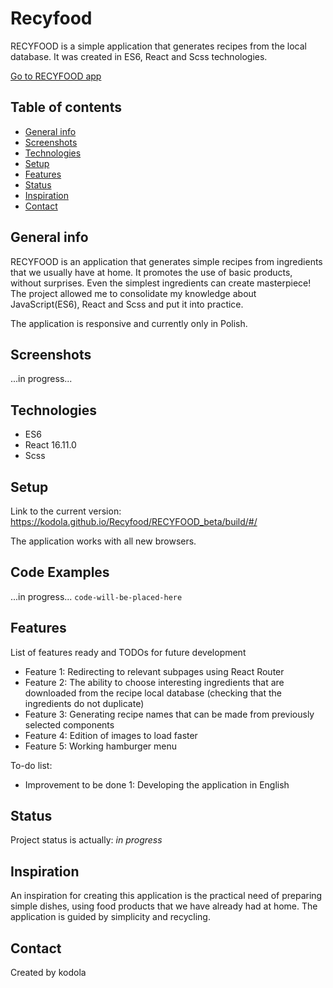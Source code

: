 # Recyfood

RECYFOOD is a simple application that generates recipes from the local database. It was created in ES6, React and Scss technologies. 

[Go to RECYFOOD app](https://kodola.github.io/Recyfood/RECYFOOD_beta/build/#/)

## Table of contents
* [General info](#general-info)
* [Screenshots](#screenshots)
* [Technologies](#technologies)
* [Setup](#setup)
* [Features](#features)
* [Status](#status)
* [Inspiration](#inspiration)
* [Contact](#contact)

## General info
RECYFOOD is an application that generates simple recipes from ingredients that we usually have at home. 
It promotes the use of basic products, without surprises. Even the simplest ingredients can create masterpiece! 
The project allowed me to consolidate my knowledge about JavaScript(ES6), React and Scss and put it into practice.

The application is responsive and currently only in Polish.

## Screenshots
...in progress...

## Technologies
* ES6
* React 16.11.0
* Scss

## Setup
Link to the current version: https://kodola.github.io/Recyfood/RECYFOOD_beta/build/#/

The application works with all new browsers.

## Code Examples
...in progress...
`code-will-be-placed-here`

## Features
List of features ready and TODOs for future development
* Feature 1: Redirecting to relevant subpages using React Router
* Feature 2: The ability to choose interesting ingredients that are downloaded from the recipe local database (checking that the ingredients do not duplicate)
* Feature 3: Generating recipe names that can be made from previously selected components
* Feature 4: Edition of images to load faster
* Feature 5: Working hamburger menu

To-do list:
* Improvement to be done 1: Developing the application in English


## Status
Project status is actually: _in progress_

## Inspiration
An inspiration for creating this application is the practical need of preparing simple dishes, using food products that we have already had at home. The application is guided by simplicity and recycling. 

## Contact
Created by kodola
